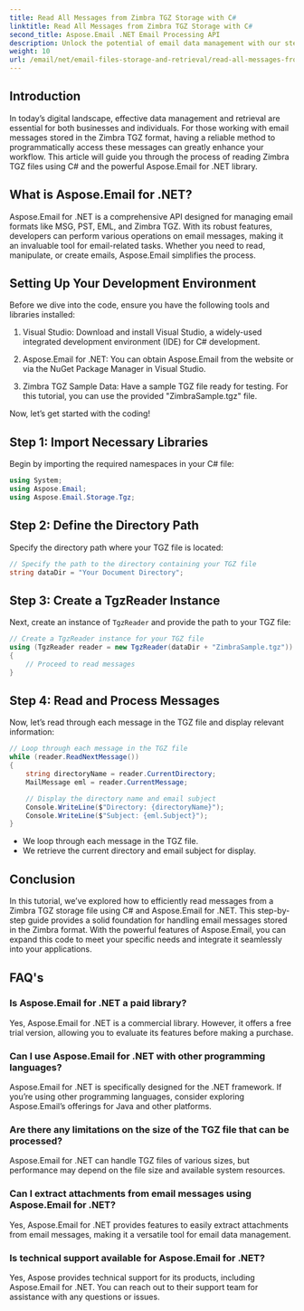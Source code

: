 ```yaml
---
title: Read All Messages from Zimbra TGZ Storage with C#
linktitle: Read All Messages from Zimbra TGZ Storage with C#
second_title: Aspose.Email .NET Email Processing API
description: Unlock the potential of email data management with our step-by-step guide on reading Zimbra TGZ files using C# and the Aspose.Email for .NET library. This tutorial will help you efficiently access and process email messages.
weight: 10
url: /email/net/email-files-storage-and-retrieval/read-all-messages-from-zimbra-tgz-storage/
---
```

## Introduction

In today’s digital landscape, effective data management and retrieval are essential for both businesses and individuals. For those working with email messages stored in the Zimbra TGZ format, having a reliable method to programmatically access these messages can greatly enhance your workflow. This article will guide you through the process of reading Zimbra TGZ files using C# and the powerful Aspose.Email for .NET library.

## What is Aspose.Email for .NET?

Aspose.Email for .NET is a comprehensive API designed for managing email formats like MSG, PST, EML, and Zimbra TGZ. With its robust features, developers can perform various operations on email messages, making it an invaluable tool for email-related tasks. Whether you need to read, manipulate, or create emails, Aspose.Email simplifies the process.

## Setting Up Your Development Environment

Before we dive into the code, ensure you have the following tools and libraries installed:

1. Visual Studio: Download and install Visual Studio, a widely-used integrated development environment (IDE) for C# development.

2. Aspose.Email for .NET: You can obtain Aspose.Email from the website or via the NuGet Package Manager in Visual Studio.

3. Zimbra TGZ Sample Data: Have a sample TGZ file ready for testing. For this tutorial, you can use the provided "ZimbraSample.tgz" file.

Now, let’s get started with the coding!

## Step 1: Import Necessary Libraries

Begin by importing the required namespaces in your C# file:

```csharp
using System;
using Aspose.Email;
using Aspose.Email.Storage.Tgz;
```

## Step 2: Define the Directory Path

Specify the directory path where your TGZ file is located:

```csharp
// Specify the path to the directory containing your TGZ file
string dataDir = "Your Document Directory";
```

## Step 3: Create a TgzReader Instance

Next, create an instance of `TgzReader` and provide the path to your TGZ file:

```csharp
// Create a TgzReader instance for your TGZ file
using (TgzReader reader = new TgzReader(dataDir + "ZimbraSample.tgz"))
{
    // Proceed to read messages
}
```

## Step 4: Read and Process Messages

Now, let’s read through each message in the TGZ file and display relevant information:

```csharp
// Loop through each message in the TGZ file
while (reader.ReadNextMessage())
{
    string directoryName = reader.CurrentDirectory;
    MailMessage eml = reader.CurrentMessage;

    // Display the directory name and email subject
    Console.WriteLine($"Directory: {directoryName}");
    Console.WriteLine($"Subject: {eml.Subject}");
}
```

- We loop through each message in the TGZ file.
- We retrieve the current directory and email subject for display.


## Conclusion

In this tutorial, we’ve explored how to efficiently read messages from a Zimbra TGZ storage file using C# and Aspose.Email for .NET. This step-by-step guide provides a solid foundation for handling email messages stored in the Zimbra format. With the powerful features of Aspose.Email, you can expand this code to meet your specific needs and integrate it seamlessly into your applications.

## FAQ's

### Is Aspose.Email for .NET a paid library?
Yes, Aspose.Email for .NET is a commercial library. However, it offers a free trial version, allowing you to evaluate its features before making a purchase.

### Can I use Aspose.Email for .NET with other programming languages?
Aspose.Email for .NET is specifically designed for the .NET framework. If you’re using other programming languages, consider exploring Aspose.Email’s offerings for Java and other platforms.

### Are there any limitations on the size of the TGZ file that can be processed?
Aspose.Email for .NET can handle TGZ files of various sizes, but performance may depend on the file size and available system resources.

### Can I extract attachments from email messages using Aspose.Email for .NET?
Yes, Aspose.Email for .NET provides features to easily extract attachments from email messages, making it a versatile tool for email data management.

### Is technical support available for Aspose.Email for .NET?
Yes, Aspose provides technical support for its products, including Aspose.Email for .NET. You can reach out to their support team for assistance with any questions or issues.
